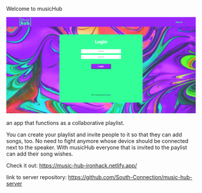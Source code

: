 Welcome to musicHub 

![alt="musicHub-mainpage"](./public/music-hub.png) 

an app that functions as a collaborative playlist.

You can create your playlist and invite people to it so that they can add songs, too.
No need to fight anymore whose device should be connected next to the speaker. With musicHub everyone that is invited to the paylist can add their song wishes.

Check it out:
https://music-hub-ironhack.netlify.app/

link to server repository:
https://github.com/South-Connection/music-hub-server



